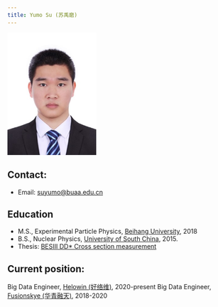 ```yaml
---
title: Yumo Su (苏禹磨)
---
```


<img src="/images/Yumo_Su.jpg" width="200"/>

## Contact: 
- Email: suyumo@buaa.edu.cn

## Education
- M.S., Experimental Particle Physics, [Beihang University](http://www.buaa.edu.cn), 2018 
- B.S., Nuclear Physics, [University of South China](http://www.usc.edu.cn/), 2015. 
- Thesis: [BESIII DD* Cross section measurement](http://twiki.ihep.ac.cn/pub/Xteam/ThesisList/SuYumo_2018_BES_eeDD.pdf)

## Current position:

Big Data Engineer, [Helowin (好络维)](http://www.hellowin.cn), 2020-present
Big Data Engineer, [Fusionskye (华青融天)](http://www.fusionskye.com), 2018-2020 






 





